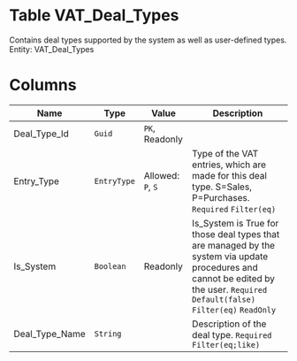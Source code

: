 # Table VAT_Deal_Types

Contains deal types supported by the system as well as user-defined types. Entity: VAT_Deal_Types

# Columns

| Name | Type | Value | Description |
| - | - | - | --- |
|Deal_Type_Id|`Guid`|`PK`, Readonly||
|Entry_Type|`EntryType`|Allowed: `P`, `S`|Type of the VAT entries, which are made for this deal type. S=Sales, P=Purchases. `Required` `Filter(eq)` |
|Is_System|`Boolean`|Readonly|Is_System is True for those deal types that are managed by the system via update procedures and cannot be edited by the user. `Required` `Default(false)` `Filter(eq)` `ReadOnly` |
|Deal_Type_Name|`String`||Description of the deal type. `Required` `Filter(eq;like)` |
